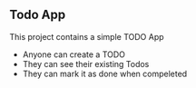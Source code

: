 ## Todo App

This project contains a simple TODO App

- Anyone can create a TODO
- They can see their existing Todos
- They can mark it as done when compeleted